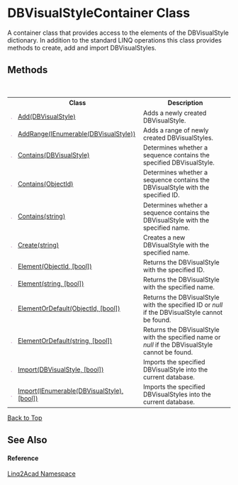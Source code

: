 # DBVisualStyleContainer Class
 

A container class that provides access to the elements of the DBVisualStyle dictionary. In addition to the standard LINQ operations this class provides methods to create, add and import DBVisualStyles.


## Methods
&nbsp;<table><tr><th></th><th>Class</th><th>Description</th></tr><tr><td>![Public method](media/pubmethod.gif "Public method")</td><td><a href="M_Linq2Acad_DBVisualStyleContainer_Add.md#DBVisualStyleContainerAdd-Method-DBVisualStyle">Add(DBVisualStyle)</a></td><td>
Adds a newly created DBVisualStyle.</td></tr><tr><td>![Public method](media/pubmethod.gif "Public method")</td><td><a href="M_Linq2Acad_DBVisualStyleContainer_AddRange.md#DBVisualStyleContainerAddRange-Method-IEnumerableDBVisualStyle">AddRange(IEnumerable(DBVisualStyle))</a></td><td>
Adds a range of newly created DBVisualStyles.</td></tr><tr><td>![Public method](media/pubmethod.gif "Public method")</td><td><a href="M_Linq2Acad_DBVisualStyleContainer_Contains_1.md#DBVisualStyleContainerContains-Method-DBVisualStyle">Contains(DBVisualStyle)</a></td><td>
Determines whether a sequence contains the specified DBVisualStyle.</td></tr><tr><td>![Public method](media/pubmethod.gif "Public method")</td><td><a href="M_Linq2Acad_DBVisualStyleContainer_Contains.md#DBVisualStyleContainerContains-Method-ObjectId">Contains(ObjectId)</a></td><td>
Determines whether a sequence contains the DBVisualStyle with the specified ID.</td></tr><tr><td>![Public method](media/pubmethod.gif "Public method")</td><td><a href="M_Linq2Acad_DBVisualStyleContainer_Contains_2.md#DBVisualStyleContainerContains-Method-string">Contains(string)</a></td><td>
Determines whether a sequence contains the DBVisualStyle with the specified name.</td></tr><tr><td>![Public method](media/pubmethod.gif "Public method")</td><td><a href="M_Linq2Acad_DBVisualStyleContainer_Create.md#DBVisualStyleContainerCreate-Method-string">Create(string)</a></td><td>
Creates a new DBVisualStyle with the specified name.</td></tr><tr><td>![Public method](media/pubmethod.gif "Public method")</td><td><a href="M_Linq2Acad_DBVisualStyleContainer_Element.md#DBVisualStyleContainerElement-Method-ObjectId-bool">Element(ObjectId, [bool])</a></td><td>
Returns the DBVisualStyle with the specified ID.</td></tr><tr><td>![Public method](media/pubmethod.gif "Public method")</td><td><a href="M_Linq2Acad_DBVisualStyleContainer_Element_1.md#DBVisualStyleContainerElement-Method-string-bool">Element(string, [bool])</a></td><td>
Returns the DBVisualStyle with the specified name.</td></tr><tr><td>![Public method](media/pubmethod.gif "Public method")</td><td><a href="M_Linq2Acad_DBVisualStyleContainer_ElementOrDefault.md#DBVisualStyleContainerElementOrDefault-Method-ObjectId-bool">ElementOrDefault(ObjectId, [bool])</a></td><td>
Returns the DBVisualStyle with the specified ID or <i>null</i> if the DBVisualStyle cannot be found.</td></tr><tr><td>![Public method](media/pubmethod.gif "Public method")</td><td><a href="M_Linq2Acad_DBVisualStyleContainer_ElementOrDefault_1.md#DBVisualStyleContainerElementOrDefault-Method-string-bool">ElementOrDefault(string, [bool])</a></td><td>
Returns the DBVisualStyle with the specified name or <i>null</i> if the DBVisualStyle cannot be found.</td></tr><tr><td>![Public method](media/pubmethod.gif "Public method")</td><td><a href="M_Linq2Acad_DBVisualStyleContainer_Import_1.md#DBVisualStyleContainerImport-Method-DBVisualStyle-bool">Import(DBVisualStyle, [bool])</a></td><td>
Imports the specified DBVisualStyle into the current database.</td></tr><tr><td>![Public method](media/pubmethod.gif "Public method")</td><td><a href="M_Linq2Acad_DBVisualStyleContainer_Import.md#DBVisualStyleContainerImport-Method-IEnumerableDBVisualStyle-bool">Import(IEnumerable(DBVisualStyle), [bool])</a></td><td>
Imports the specified DBVisualStyles into the current database.</td></tr></table>
<a href="#dbvisualstylecontainer-class">Back to Top</a>

## See Also


#### Reference
<a href="N_Linq2Acad.md#Linq2Acad-Namespace">Linq2Acad Namespace</a><br />
